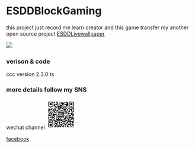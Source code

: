 # ESDDBlockGaming
this project just record me learn creator and this game transfer my another open source project [ESDDLivewallpaper](https://github.com/fanfq/ESDDLiveWallpaper)

<a href="https://play.google.com/store/apps/details?id=com.fanfq.livewallpaper.esdd"><img src="https://play.google.com/intl/en_us/badges/images/generic/en-play-badge.png" height="48"></a>

### verison & code 
ccc version 2.3.0
ts

### more details follow my SNS

wechat channel 
<img src="https://github.com/fanfq/ESDDBlockGaming/blob/master/my_wechat_channel_qrcode.jpg" height="80">


[facebook](https://www.facebook.com/fangqing.fan.7)
